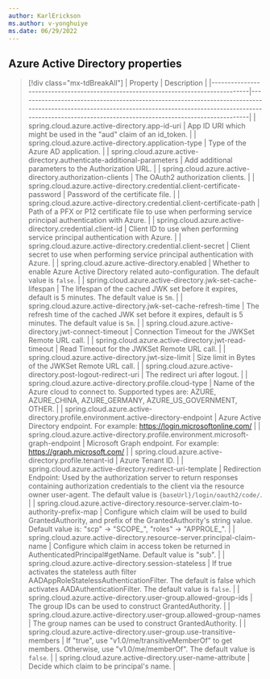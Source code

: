 ```yaml
---
author: KarlErickson
ms.author: v-yonghuiye
ms.date: 06/29/2022
---
```


## Azure Active Directory properties

> [!div class="mx-tdBreakAll"]
> | Property                                                                          | Description                                                                                                                                                                                                           |
> |-----------------------------------------------------------------------------------|-----------------------------------------------------------------------------------------------------------------------------------------------------------------------------------------------------------------------|
> | spring.cloud.azure.active-directory.app-id-uri                                    | App ID URI which might be used in the "aud" claim of an id_token.                                                                                                                                                     |
> | spring.cloud.azure.active-directory.application-type                              | Type of the Azure AD application.                                                                                                                                                                                     |
> | spring.cloud.azure.active-directory.authenticate-additional-parameters            | Add additional parameters to the Authorization URL.                                                                                                                                                                   |
> | spring.cloud.azure.active-directory.authorization-clients                         | The OAuth2 authorization clients.                                                                                                                                                                                     |
> | spring.cloud.azure.active-directory.credential.client-certificate-password        | Password of the certificate file.                                                                                                                                                                                     |
> | spring.cloud.azure.active-directory.credential.client-certificate-path            | Path of a PFX or P12 certificate file to use when performing service principal authentication with Azure.                                                                                                             |
> | spring.cloud.azure.active-directory.credential.client-id                          | Client ID to use when performing service principal authentication with Azure.                                                                                                                                         |
> | spring.cloud.azure.active-directory.credential.client-secret                      | Client secret to use when performing service principal authentication with Azure.                                                                                                                                     |
> | spring.cloud.azure.active-directory.enabled                                       | Whether to enable Azure Active Directory related auto-configuration. The default value is `false`.                                                                                                                    |
> | spring.cloud.azure.active-directory.jwk-set-cache-lifespan                        | The lifespan of the cached JWK set before it expires, default is 5 minutes. The default value is `5m`.                                                                                                                |
> | spring.cloud.azure.active-directory.jwk-set-cache-refresh-time                    | The refresh time of the cached JWK set before it expires, default is 5 minutes. The default value is `5m`.                                                                                                            |
> | spring.cloud.azure.active-directory.jwt-connect-timeout                           | Connection Timeout for the JWKSet Remote URL call.                                                                                                                                                                    |
> | spring.cloud.azure.active-directory.jwt-read-timeout                              | Read Timeout for the JWKSet Remote URL call.                                                                                                                                                                          |
> | spring.cloud.azure.active-directory.jwt-size-limit                                | Size limit in Bytes of the JWKSet Remote URL call.                                                                                                                                                                    |
> | spring.cloud.azure.active-directory.post-logout-redirect-uri                      | The redirect uri after logout.                                                                                                                                                                                        |
> | spring.cloud.azure.active-directory.profile.cloud-type                            | Name of the Azure cloud to connect to. Supported types are: AZURE, AZURE_CHINA, AZURE_GERMANY, AZURE_US_GOVERNMENT, OTHER.                                                                                            |
> | spring.cloud.azure.active-directory.profile.environment.active-directory-endpoint | Azure Active Directory endpoint. For example: https://login.microsoftonline.com/                                                                                                                                      |
> | spring.cloud.azure.active-directory.profile.environment.microsoft-graph-endpoint  | Microsoft Graph endpoint. For example: https://graph.microsoft.com/                                                                                                                                                   |
> | spring.cloud.azure.active-directory.profile.tenant-id                             | Azure Tenant ID.                                                                                                                                                                                                      |
> | spring.cloud.azure.active-directory.redirect-uri-template                         | Redirection Endpoint: Used by the authorization server to return responses containing authorization credentials to the client via the resource owner user-agent. The default value is `{baseUrl}/login/oauth2/code/`. |
> | spring.cloud.azure.active-directory.resource-server.claim-to-authority-prefix-map | Configure which claim will be used to build GrantedAuthority, and prefix of the GrantedAuthority's string value. Default value is: "scp" -> "SCOPE_", "roles" -> "APPROLE_".                                          |
> | spring.cloud.azure.active-directory.resource-server.principal-claim-name          | Configure which claim in access token be returned in AuthenticatedPrincipal#getName. Default value is "sub".                                                                                                          |
> | spring.cloud.azure.active-directory.session-stateless                             | If true activates the stateless auth filter AADAppRoleStatelessAuthenticationFilter. The default is false which activates AADAuthenticationFilter. The default value is `false`.                                      |
> | spring.cloud.azure.active-directory.user-group.allowed-group-ids                  | The group IDs can be used to construct GrantedAuthority.                                                                                                                                                              |
> | spring.cloud.azure.active-directory.user-group.allowed-group-names                | The group names can be used to construct GrantedAuthority.                                                                                                                                                            |
> | spring.cloud.azure.active-directory.user-group.use-transitive-members             | If "true", use "v1.0/me/transitiveMemberOf" to get members. Otherwise, use "v1.0/me/memberOf". The default value is `false`.                                                                                          |
> | spring.cloud.azure.active-directory.user-name-attribute                           | Decide which claim to be principal's name.                                                                                                                                                                            |
